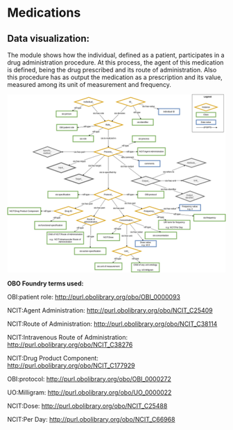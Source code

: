 # Medications

## Data visualization:

The module shows how the individual, defined as a patient, participates in a drug administration procedure. At this process, the agent of this medication is defined, being the drug prescribed and its route of administration. Also this procedure has as output the medication as a prescription and its value, measured among its unit of measurement and frequency.

<p align="center">
    <a href="https://raw.githubusercontent.com/CARE-SM/CARE-Semantic-Model/main/images/CARE-SM-Medication.png" target="_blank">
        <img src="https://raw.githubusercontent.com/CARE-SM/CARE-Semantic-Model/main/images/CARE-SM-Medication.png">
    </a>
</p>


**OBO Foundry terms used:**

OBI:patient role: http://purl.obolibrary.org/obo/OBI_0000093

NCIT:Agent Administration: http://purl.obolibrary.org/obo/NCIT_C25409

NCIT:Route of Administration: http://purl.obolibrary.org/obo/NCIT_C38114

NCIT:Intravenous Route of Administration: http://purl.obolibrary.org/obo/NCIT_C38276

NCIT:Drug Product Component: http://purl.obolibrary.org/obo/NCIT_C177929

OBI:protocol: http://purl.obolibrary.org/obo/OBI_0000272

UO:Milligram: http://purl.obolibrary.org/obo/UO_0000022

NCIT:Dose: http://purl.obolibrary.org/obo/NCIT_C25488

NCIT:Per Day: http://purl.obolibrary.org/obo/NCIT_C66968